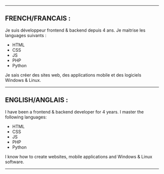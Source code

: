 ----------------------------------------------

FRENCH/FRANCAIS :
-
Je suis développeur frontend & backend depuis 4 ans.
Je maitrise les languages suivants :

- HTML
- CSS
- JS
- PHP
- Python

Je sais créer des sites web, des applications mobile et des logiciels Windows & Linux.

----------------------------------------------

ENGLISH/ANGLAIS :
-
I have been a frontend & backend developer for 4 years.
I master the following languages:

- HTML
- CSS
- JS
- PHP
- Python

I know how to create websites, mobile applications and Windows & Linux software.

----------------------------------------------
